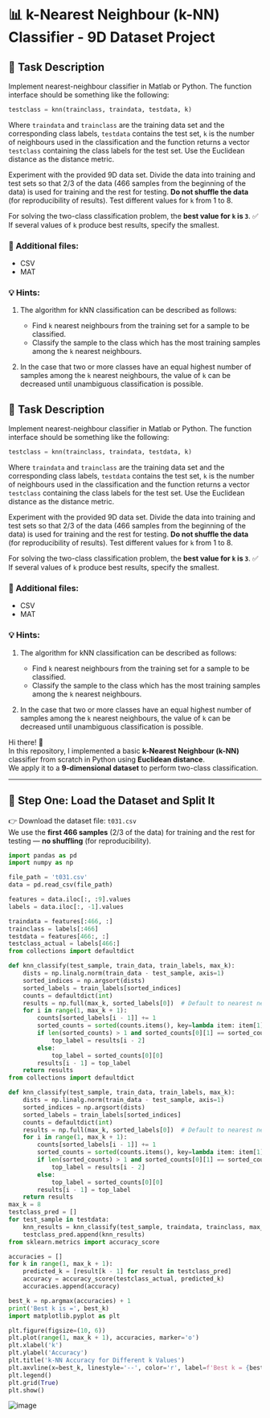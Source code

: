 # 📊 k-Nearest Neighbour (k-NN) Classifier - 9D Dataset Project

## 📘 Task Description

Implement nearest-neighbour classifier in Matlab or Python. The function interface should be something like the following:

```python
testclass = knn(trainclass, traindata, testdata, k)
```

Where `traindata` and `trainclass` are the training data set and the corresponding class labels, `testdata` contains the test set, `k` is the number of neighbours used in the classification and the function returns a vector `testclass` containing the class labels for the test set. Use the Euclidean distance as the distance metric.

Experiment with the provided 9D data set. Divide the data into training and test sets so that 2/3 of the data (466 samples from the beginning of the data) is used for training and the rest for testing. **Do not shuffle the data** (for reproducibility of results). Test different values for `k` from 1 to 8.

For solving the two-class classification problem, the **best value for `k` is `3`**. ✅  
If several values of `k` produce best results, specify the smallest.

### 📎 Additional files:
- CSV
- MAT

### 💡 Hints:

1. The algorithm for kNN classification can be described as follows:
   - Find `k` nearest neighbours from the training set for a sample to be classified.
   - Classify the sample to the class which has the most training samples among the `k` nearest neighbours.

2. In the case that two or more classes have an equal highest number of samples among the `k` nearest neighbours, the value of `k` can be decreased until unambiguous classification is possible.
## 📘 Task Description

Implement nearest-neighbour classifier in Matlab or Python. The function interface should be something like the following:

```python
testclass = knn(trainclass, traindata, testdata, k)
```

Where `traindata` and `trainclass` are the training data set and the corresponding class labels, `testdata` contains the test set, `k` is the number of neighbours used in the classification and the function returns a vector `testclass` containing the class labels for the test set. Use the Euclidean distance as the distance metric.

Experiment with the provided 9D data set. Divide the data into training and test sets so that 2/3 of the data (466 samples from the beginning of the data) is used for training and the rest for testing. **Do not shuffle the data** (for reproducibility of results). Test different values for `k` from 1 to 8.

For solving the two-class classification problem, the **best value for `k` is `3`**. ✅  
If several values of `k` produce best results, specify the smallest.

### 📎 Additional files:
- CSV
- MAT

### 💡 Hints:

1. The algorithm for kNN classification can be described as follows:
   - Find `k` nearest neighbours from the training set for a sample to be classified.
   - Classify the sample to the class which has the most training samples among the `k` nearest neighbours.

2. In the case that two or more classes have an equal highest number of samples among the `k` nearest neighbours, the value of `k` can be decreased until unambiguous classification is possible.





Hi there! 👋  
In this repository, I implemented a basic **k-Nearest Neighbour (k-NN)** classifier from scratch in Python using **Euclidean distance**.  
We apply it to a **9-dimensional dataset** to perform two-class classification.

---

## 🧠 Step One: Load the Dataset and Split It

👉 Download the dataset file: `t031.csv`  
We use the **first 466 samples** (2/3 of the data) for training and the rest for testing — **no shuffling** (for reproducibility).

```python
import pandas as pd
import numpy as np

file_path = 't031.csv'
data = pd.read_csv(file_path)

features = data.iloc[:, :9].values
labels = data.iloc[:, -1].values

traindata = features[:466, :]
trainclass = labels[:466]
testdata = features[466:, :]
testclass_actual = labels[466:]
from collections import defaultdict

def knn_classify(test_sample, train_data, train_labels, max_k):
    dists = np.linalg.norm(train_data - test_sample, axis=1)
    sorted_indices = np.argsort(dists)
    sorted_labels = train_labels[sorted_indices]
    counts = defaultdict(int)
    results = np.full(max_k, sorted_labels[0])  # Default to nearest neighbor
    for i in range(1, max_k + 1):
        counts[sorted_labels[i - 1]] += 1
        sorted_counts = sorted(counts.items(), key=lambda item: item[1], reverse=True)
        if len(sorted_counts) > 1 and sorted_counts[0][1] == sorted_counts[1][1]:
            top_label = results[i - 2]
        else:
            top_label = sorted_counts[0][0]
        results[i - 1] = top_label
    return results
from collections import defaultdict

def knn_classify(test_sample, train_data, train_labels, max_k):
    dists = np.linalg.norm(train_data - test_sample, axis=1)
    sorted_indices = np.argsort(dists)
    sorted_labels = train_labels[sorted_indices]
    counts = defaultdict(int)
    results = np.full(max_k, sorted_labels[0])  # Default to nearest neighbor
    for i in range(1, max_k + 1):
        counts[sorted_labels[i - 1]] += 1
        sorted_counts = sorted(counts.items(), key=lambda item: item[1], reverse=True)
        if len(sorted_counts) > 1 and sorted_counts[0][1] == sorted_counts[1][1]:
            top_label = results[i - 2]
        else:
            top_label = sorted_counts[0][0]
        results[i - 1] = top_label
    return results
max_k = 8
testclass_pred = []
for test_sample in testdata:
    knn_results = knn_classify(test_sample, traindata, trainclass, max_k)
    testclass_pred.append(knn_results)
from sklearn.metrics import accuracy_score

accuracies = []
for k in range(1, max_k + 1):
    predicted_k = [result[k - 1] for result in testclass_pred]
    accuracy = accuracy_score(testclass_actual, predicted_k)
    accuracies.append(accuracy)

best_k = np.argmax(accuracies) + 1
print('Best k is =', best_k)
import matplotlib.pyplot as plt

plt.figure(figsize=(10, 6))
plt.plot(range(1, max_k + 1), accuracies, marker='o')
plt.xlabel('k')
plt.ylabel('Accuracy')
plt.title('k-NN Accuracy for Different k Values')
plt.axvline(x=best_k, linestyle='--', color='r', label=f'Best k = {best_k}')
plt.legend()
plt.grid(True)
plt.show()

```
![image](https://github.com/user-attachments/assets/cd736b0a-4196-466a-ba20-3430e60f32d6)
